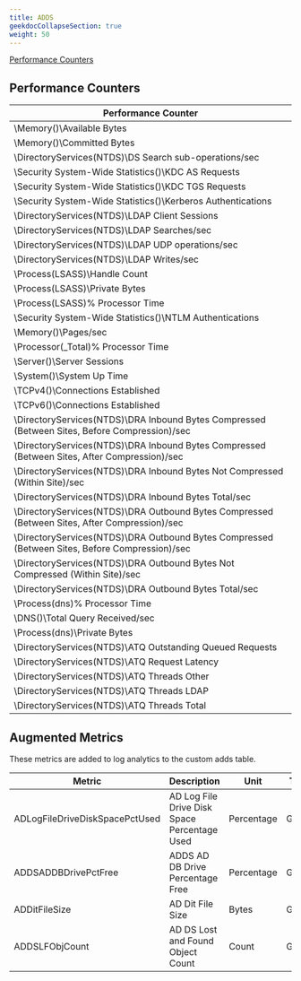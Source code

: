 ```yaml
---
title: ADDS
geekdocCollapseSection: true
weight: 50
---
```

[Performance Counters](#performance-counters)

## Performance Counters

|Performance Counter|
|---|
|\Memory()\Available Bytes|
|\Memory()\Committed Bytes|
|\DirectoryServices(NTDS)\DS Search sub-operations/sec|
|\Security System-Wide Statistics()\KDC AS Requests|
|\Security System-Wide Statistics()\KDC TGS Requests|
|\Security System-Wide Statistics()\Kerberos Authentications|
|\DirectoryServices(NTDS)\LDAP Client Sessions|
|\DirectoryServices(NTDS)\LDAP Searches/sec|
|\DirectoryServices(NTDS)\LDAP UDP operations/sec|
|\DirectoryServices(NTDS)\LDAP Writes/sec|
|\Process(LSASS)\Handle Count|
|\Process(LSASS)\Private Bytes|
|\Process(LSASS)\% Processor Time|
|\Security System-Wide Statistics()\NTLM Authentications|
|\Memory()\Pages/sec|
|\Processor(_Total)\% Processor Time|
|\Server()\Server Sessions|
|\System()\System Up Time|
|\TCPv4()\Connections Established|
|\TCPv6()\Connections Established|
|\DirectoryServices(NTDS)\DRA Inbound Bytes Compressed (Between Sites, Before Compression)/sec|
|\DirectoryServices(NTDS)\DRA Inbound Bytes Compressed (Between Sites, After Compression)/sec|
|\DirectoryServices(NTDS)\DRA Inbound Bytes Not Compressed (Within Site)/sec|
|\DirectoryServices(NTDS)\DRA Inbound Bytes Total/sec|
|\DirectoryServices(NTDS)\DRA Outbound Bytes Compressed (Between Sites, After Compression)/sec|
|\DirectoryServices(NTDS)\DRA Outbound Bytes Compressed (Between Sites, Before Compression)/sec|
|\DirectoryServices(NTDS)\DRA Outbound Bytes Not Compressed (Within Site)/sec|
|\DirectoryServices(NTDS)\DRA Outbound Bytes Total/sec|
|\Process(dns)\% Processor Time|
|\DNS()\Total Query Received/sec|
|\Process(dns)\Private Bytes|
|\DirectoryServices(NTDS)\ATQ Outstanding Queued Requests|
|\DirectoryServices(NTDS)\ATQ Request Latency|
|\DirectoryServices(NTDS)\ATQ Threads Other|
|\DirectoryServices(NTDS)\ATQ Threads LDAP|
|\DirectoryServices(NTDS)\ATQ Threads Total|

## Augmented Metrics

These metrics are added to log analytics to the custom adds table.

|Metric|Description|Unit|Type|
|---|---|---|---|
|ADLogFileDriveDiskSpacePctUsed|AD Log File Drive Disk Space Percentage Used|Percentage|Gauge|
|ADDSADDBDrivePctFree|ADDS AD DB Drive Percentage Free|Percentage|Gauge|
|ADDitFileSize|AD Dit File Size|Bytes|Gauge|
|ADDSLFObjCount|AD DS Lost and Found Object Count|Count|Gauge|
